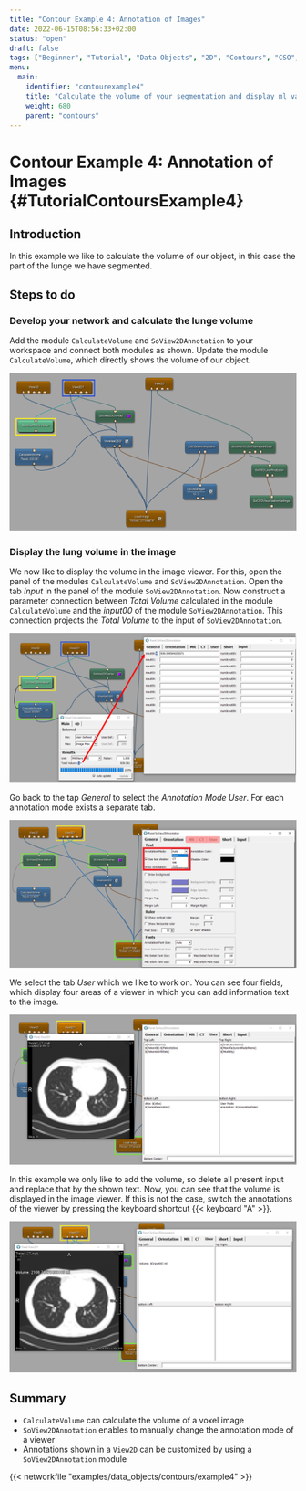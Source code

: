 ```yaml
---
title: "Contour Example 4: Annotation of Images"
date: 2022-06-15T08:56:33+02:00
status: "open"
draft: false
tags: ["Beginner", "Tutorial", "Data Objects", "2D", "Contours", "CSO", "Annotations"]
menu: 
  main:
    identifier: "contourexample4"
    title: "Calculate the volume of your segmentation and display ml value on your image in viewer"
    weight: 680
    parent: "contours"
---
```

# Contour Example 4: Annotation of Images {#TutorialContoursExample4}
## Introduction
In this example we like to calculate the volume of our object, in this
case the part of the lunge we have segmented. 

## Steps to do
### Develop your network and calculate the lunge volume
Add the module `CalculateVolume` and `SoView2DAnnotation` to your workspace
and connect both modules as shown. Update the module `CalculateVolume`,
which directly shows the volume of our object.

![Data Objects Contours Example 4](/images/tutorials/dataobjects/contours/DO4_01.png "Data Objects Contours Example 4")

### Display the lung volume in the image
We now like to display the volume in the image viewer. For this, open
the panel of the modules `CalculateVolume` and `SoView2DAnnotation`.
Open the tab *Input* in the panel of the module `SoView2DAnnotation`. Now
construct a parameter connection between *Total Volume* calculated in
the module `CalculateVolume` and the *input00* of the module
`SoView2DAnnotation`. This connection projects the *Total Volume* to the
input of `SoView2DAnnotation`.

![Display Volume](/images/tutorials/dataobjects/contours/DO4_02.png "Display Volume")

Go back to the tap *General* to select the *Annotation Mode User*. For
each annotation mode exists a separate tab.

![Annotate Image](/images/tutorials/dataobjects/contours/DO4_03_2.png "Annotate Image")

We select the tab *User* which we like to work on. You can see four
fields, which display four areas of a viewer in which you can add
information text to the image.

![Annotate Image 2](/images/tutorials/dataobjects/contours/DO4_04.png "Annotate Image")

In this example we only like to add the volume, so delete all present
input and replace that by the shown text. Now, you can see that the
volume is displayed in the image viewer. If this is not the case, switch
the annotations of the viewer by pressing the keyboard shortcut {{< keyboard "A" >}}.

![Display Volume in Image](/images/tutorials/dataobjects/contours/DO4_05.png "Display Volume in Image")

## Summary
* `CalculateVolume` can calculate the volume of a voxel image
* `SoView2DAnnotation` enables to manually change the annotation mode of a viewer
* Annotations shown in a `View2D` can be customized by using a `SoView2DAnnotation` module

{{< networkfile "examples/data_objects/contours/example4" >}}

 [//]: <> (MVL-682)
